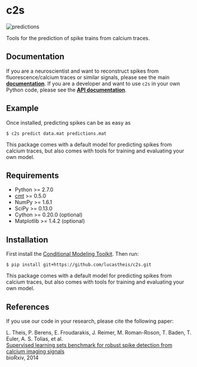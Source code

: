# c2s

![predictions](https://raw.githubusercontent.com/lucastheis/c2s/media/predictions.png)

Tools for the prediction of spike trains from calcium traces.

## Documentation

If you are a neuroscientist and want to reconstruct spikes from fluorescence/calcium traces or
similar signals, please see the main [__documentation__](http://c2s.readthedocs.org/en/latest/).
If you are a developer and want to use `c2s` in your own Python code, please see the [__API documentation__](http://lucastheis.github.io/c2s/).

## Example

Once installed, predicting spikes can be as easy as

	$ c2s predict data.mat predictions.mat

This package comes with a default model for predicting spikes from calcium traces, but also comes
with tools for training and evaluating your own model.

## Requirements

* Python >= 2.7.0
* [cmt](https://github.com/lucastheis/cmt/) >= 0.5.0
* NumPy >= 1.6.1
* SciPy >= 0.13.0
* Cython >= 0.20.0 (optional)
* Matplotlib >= 1.4.2 (optional)

## Installation

First install the [Conditional Modeling Toolkit](https://github.com/lucastheis/cmt/). Then run:

	$ pip install git+https://github.com/lucastheis/c2s.git

This package comes with a default model for predicting spikes from calcium traces, but also comes
with tools for training and evaluating your own model.

## References

If you use our code in your research, please cite the following paper:

L. Theis, P. Berens, E. Froudarakis, J. Reimer, M. Roman-Roson, T. Baden, T. Euler, A. S. Tolias, et al.  
[Supervised learning sets benchmark for robust spike detection from calcium imaging signals](http://bethgelab.org/publications/127/)  
bioRxiv, 2014
